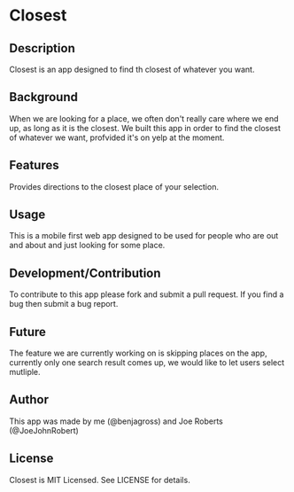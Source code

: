 # Closest

## Description

Closest is an app designed to find th closest of whatever you want. 

## Background

When we are looking for a place, we often don't really care where we end up, as long as it is the closest. We built this app in order to find the closest of whatever we want, profvided it's on yelp at the moment. 

## Features

Provides directions to the closest place of your selection. 

## Usage

This is a mobile first web app designed to be used for people who are out and about and just looking for some place. 

## Development/Contribution

To contribute to this app please fork and submit a pull request. If you find a bug then submit a bug report. 

## Future

The feature we are currently working on is skipping places on the app, currently only one search result comes up, we would like to let users select mutliple. 

## Author

This app was made by me (@benjagross) and Joe Roberts (@JoeJohnRobert)

## License

Closest is MIT Licensed. See LICENSE for details.